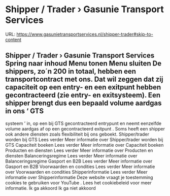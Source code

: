 # Shipper / Trader › Gasunie Transport Services

URL: https://www.gasunietransportservices.nl/shipper-trader#skip-to-content

Shipper / Trader › Gasunie Transport Services
Spring naar inhoud
Menu tonen
Menu sluiten
De shippers, zo´n 200 in totaal, hebben een
transportcontract
met ons. Dat wil zeggen dat zij
capaciteit
op een entry- en een
exitpunt
hebben gecontracteerd (zie entry- en exitsysteem). Een shipper brengt dus een bepaald volume aardgas in ons ‘
GTS
-
systeem
’ in, op een bij
GTS
gecontracteerd
entrypunt
en neemt eenzelfde volume aardgas af op een gecontracteerd
exitpunt
. Soms heeft een shipper ook andere diensten zoals flexibiliteit bij ons geboekt.
Shipper/trader worden bij GTS
Lees verder
Meer informatie over Shipper/trader worden bij GTS
Capaciteit boeken
Lees verder
Meer informatie over Capaciteit boeken
Producten en diensten
Lees verder
Meer informatie over Producten en diensten
Balanceringsregime
Lees verder
Meer informatie over Balanceringsregime
Gasport en B2B
Lees verder
Meer informatie over Gasport en B2B
Voorwaarden en condities
Lees verder
Meer informatie over Voorwaarden en condities
Shipperinformatie
Lees verder
Meer informatie over Shipperinformatie
Deze website vraagt je toestemming cookies te gebruiken voor
YouTube
. Lees het
cookiebeleid
voor meer informatie.
Ik ga akkoord
Ik ga niet akkoord